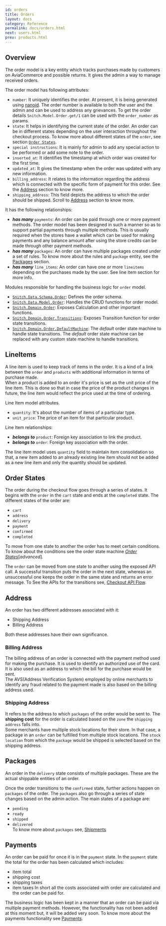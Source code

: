 ```yaml
---
id: orders
title: Orders
layout: docs
category: Reference
permalink: docs/orders.html
next: users.html
prev: products.html
---
```


## Overview
The order model is a key entity which tracks purchases made by customers on AviaCommerce
and possible returns. It gives the admin a way to manage received orders.

The order model has following attributes:
- `number`: It uniquely identifies the order. At present, it
   is being generated using [nanoid][1]. The order number is available to both the user
   and the admin and can be used to address any grievances. To get the order details
   `Snitch.Model.Order.get/1` can be used with the `order_number` as params.
- `state`: It helps in identifying the current state of the order. An order
   can be in different states depending on the user interaction throughout the checkout process.
   To know more about different states of the `order`, see section
   [`Order States`][10].
- `special instructions`: It is mainly for admin to add any special action
    to be performed or add some note to the order.
- `inserted_at`: It identifies the timestamp at which order was created for the first
   time.
- `updated_at`: It gives the timestamp when the order was updated with any new
   information.
- `billing_address`: It relates to the information regarding the address which
   is connected with the specific form of payment for this order. See the [Address][11]
   section to know more.
- `shipping_address`: This field depicts the address to which the order should be
  shipped. Scroll to [Address][11] section to know more.

It has the following relationships:
 - **_has many_** `payments`: An order can be paid through one or more payment methods.
  The order model has been designed in such a manner so as to support partial
  payments through multiple methods. This is usually required when the stores have
  a wallet which can be used for making payments and any balance amount after using
  the store credits can be made through other payment methods.
 - **_has many_** `packages`: An order can have multiple packages created under a set of rules.
  To know more about the rules and `package` entity, see the [Packages][12] section.
 - **_has many_** `line_items`: An order can have one or more `lineitems` depending on
  the purchases made by the user. See line item section for more info.

Modules responsible for handling the business logic for `order` model.
- [`Snitch.Data.Schema.Order`][2]: Defines the order schema.
- [`Snitch.Data.Model.Order`][3]: Handles the CRUD functions for order model.
- [`Snitch.Domain.Order`][4]: Exposes Calculation and other important functions.
- [`Snitch.Domain.Order.Transitions`][5]: Exposes Transition function for order state
  transitions.
- [`Snitch.Domain.Order.DefaultMachine`][6]: The _default_ order state machine to handle state
   transitions. The _default_ order state machine can be replaced with any custom state machine to
   handle transitions.

## LineItems
  A line item is used to keep track of items in the order. It is a kind of a link
  between the `order` and `products` with additional information in terms of purchase
  made.  
  When a product is added to an order it's price is set as the unit price of the line item.
  This is done so that in case the price of the product changes in future, the line item
  would reflect the price used at the time of ordering.

  Line Item model attributes.
  - `quantity`: It's about the number of items of a particular type.
  - `unit_price`: The price of an item for that particular product.

  Line Item relationships:
  - **_belongs to_** `product`: Foreign key association to link the product.
  - **_belongs to_** `order`: Foreign key association with the order.

  The line item model uses `quantity` field to maintain item consolidation so that,
  a new item added to an already existing line item should not be added as a new line
  item and only the quantity should be updated.

## Order States
  The order during the checkout flow goes through a series of states. It begins
  with the `order` in the `cart` state and ends at the `completed` state. The different
  states of the order are:
  - `cart`
  - `address`
  - `delivery`
  - `payment`
  - `confirmed`
  - `completed`

  To move from one state to another the order has to meet certain conditions.
  To know about the conditions see the order state machine [_Order States_][8][_advanced_].

  The `order` can be moved from one state to another using the exposed API call.
  A successful transition puts the order in the next state, whereas an unsuccessful
  one keeps the order in the same state and returns an error message.
  To See the APIs for the transitions see, [Checkout API Flow][7].

## Address
An order has two different addresses associated with it:
- Shipping Address
- Billing Address

Both these addresses have their own significance.

### Billing Address
The billing address of an order is connected with the payment method used for
making the purchase. It is used to identify an authorized use of the card. It is
also used as an address to which the bill for the purchase would be sent.  
The AVS(Address Verification System) employed by online merchants to identify
any fraud related to the payment made is also based on the billing address used.

### Shipping Address
It refers to the address to which `packages` of the order would be sent to.
The **shipping cost** for the order is calculated based on the `zone` the
`shipping address` falls into.  
Some merchants have multiple stock locations for their store. In that case, a package
in an `order` can be fulfilled from multiple stock locations. The `stock location` from
which the `package` would be shipped is selected based on the shipping address.

## Packages
An order in the `delivery` state consists of multiple packages. These are the actual shippable
entities of an order.

Once the order transitions to the `confirmed` state, further actions happen on `packages`
of the order. The `packages` also go through a series of state changes based on
the admin action. The main states of a package are:
 - `pending`
 - `ready`
 - `shipped`
 - `delivered`  
 To know more about `packages` see, [Shipments][9]

## Payments
An order can be paid for once it is in the `payment` state. In the `payment` state
the total for the order has been calculated which includes:
  - item total
  - shipping cost
  - shipping taxes
  - item taxes
In short all the costs associated with order are calculated and the order can be paid for.

The business logic has been kept in a manner that an order can be paid via multiple payment
methods. However, the functionality has not been added at this moment but, it will be added
very soon.
To know more about the payments functionality see [Payments][13].


[1]: https://github.com/ai/nanoid
[2]: https://github.com/aviacommerce/avia/blob/develop/apps/snitch_core/lib/core/data/schema/order.ex
[3]: https://github.com/aviacommerce/avia/blob/develop/apps/snitch_core/lib/core/data/model/order.ex
[4]: https://github.com/aviacommerce/avia/blob/develop/apps/snitch_core/lib/core/domain/order/order.ex
[5]: https://github.com/aviacommerce/avia/blob/develop/apps/snitch_core/lib/core/domain/order/transitions.ex
[6]: https://github.com/aviacommerce/avia/blob/develop/apps/snitch_core/lib/core/domain/order/default_machine.ex
[7]: /docs/checkouts-api.html
[8]: /docs/order-states.html
[9]: /docs/shipments.html
[10]: /docs/orders.html#order-states
[11]: /docs/orders.html#address
[12]: /docs/orders.html#packages
[13]: /docs/payments.html
